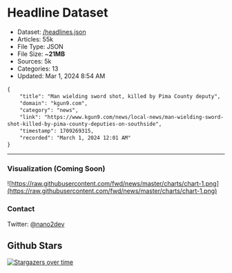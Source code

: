 # Headline Dataset

- Dataset: [/headlines.json](https://raw.githubusercontent.com/fwd/news/master/headlines.json) 
- Articles: 55k
- File Type: JSON
- File Size: ~**21MB**
- Sources: 5k
- Categories: 13
- Updated: Mar 1, 2024 8:54 AM

```
{
    "title": "Man wielding sword shot, killed by Pima County deputy",
    "domain": "kgun9.com",
    "category": "news",
    "link": "https://www.kgun9.com/news/local-news/man-wielding-sword-shot-killed-by-pima-county-deputies-on-southside",
    "timestamp": 1709269315,
    "recorded": "March 1, 2024 12:01 AM"
}
```

---

### Visualization (Coming Soon)

![https://raw.githubusercontent.com/fwd/news/master/charts/chart-1.png](https://raw.githubusercontent.com/fwd/news/master/charts/chart-1.png)

### Contact 

Twitter: [@nano2dev](https://twitter.com/nano2dev)

## Github Stars

[![Stargazers over time](https://starchart.cc/fwd/news.svg)](https://starchart.cc/fwd/news)
